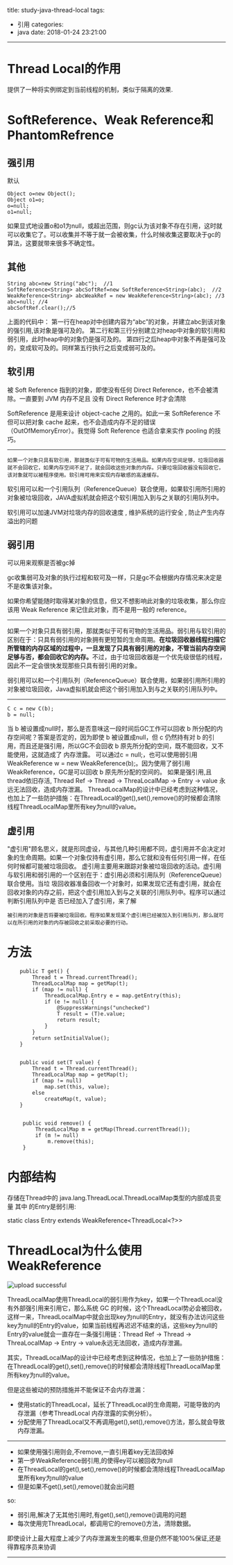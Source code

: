 title: study-java-thread-local
tags:
  - 引用
categories:
  - java
date: 2018-01-24 23:21:00
---
# Thread Local的作用

提供了一种将实例绑定到当前线程的机制，类似于隔离的效果.


# SoftReference、Weak Reference和PhantomRefrence

## 强引用
默认
```
Object o=new Object();   
Object o1=o; 
o=null; 
o1=null;   
```
如果显式地设置o和o1为null，或超出范围，则gc认为该对象不存在引用，这时就可以收集它了。可以收集并不等于就一会被收集，什么时候收集这要取决于gc的算法，这要就带来很多不确定性。

## 其他
```
String abc=new String("abc");  //1   
SoftReference<String> abcSoftRef=new SoftReference<String>(abc);  //2   
WeakReference<String> abcWeakRef = new WeakReference<String>(abc); //3   
abc=null; //4   
abcSoftRef.clear();//5

```

上面的代码中：
    第一行在heap对中创建内容为“abc”的对象，并建立abc到该对象的强引用,该对象是强可及的。
    第二行和第三行分别建立对heap中对象的软引用和弱引用，此时heap中的对象仍是强可及的。
    第四行之后heap中对象不再是强可及的，变成软可及的。同样第五行执行之后变成弱可及的。
    
## 软引用
被 Soft Reference 指到的对象，即使没有任何 Direct Reference，也不会被清除。一直要到 JVM 内存不足且 没有 Direct Reference 时才会清除

SoftReference 是用来设计 object-cache 之用的。如此一来 SoftReference 不但可以把对象 cache 起来，也不会造成内存不足的错误 （OutOfMemoryError）。我觉得 Soft Reference 也适合拿来实作 pooling 的技巧。

-----
    如果一个对象只具有软引用，那就类似于可有可物的生活用品。如果内存空间足够，垃圾回收器就不会回收它，如果内存空间不足了，就会回收这些对象的内存。只要垃圾回收器没有回收它，该对象就可以被程序使用。软引用可用来实现内存敏感的高速缓存。
    
   软引用可以和一个引用队列（ReferenceQueue）联合使用，如果软引用所引用的对象被垃圾回收，JAVA虚拟机就会把这个软引用加入到与之关联的引用队列中。
   
软引用可以加速JVM对垃圾内存的回收速度 , 维护系统的运行安全 , 防止产生内存溢出的问题

## 弱引用
可以用来观察是否被gc掉

gc收集弱可及对象的执行过程和软可及一样，只是gc不会根据内存情况来决定是不是收集该对象。

如果你希望能随时取得某对象的信息，但又不想影响此对象的垃圾收集，那么你应该用 Weak Reference 来记住此对象，而不是用一般的 reference。

-------

如果一个对象只具有弱引用，那就类似于可有可物的生活用品。弱引用与软引用的区别在于：只具有弱引用的对象拥有更短暂的生命周期。<b>在垃圾回收器线程扫描它 所管辖的内存区域的过程中，一旦发现了只具有弱引用的对象，不管当前内存空间足够与否，都会回收它的内存。</b>不过，由于垃圾回收器是一个优先级很低的线程， 因此不一定会很快发现那些只具有弱引用的对象。 
  
弱引用可以和一个引用队列（ReferenceQueue）联合使用，如果弱引用所引用的对象被垃圾回收，Java虚拟机就会把这个弱引用加入到与之关联的引用队列中。
    
    
---------
```
C c = new C(b);
b = null;
```
当 b 被设置成null时，那么是否意味这一段时间后GC工作可以回收 b 所分配的内存空间呢？答案是否定的，因为即使 b 被设置成null，但 c 仍然持有对 b 的引用，而且还是强引用，所以GC不会回收 b 原先所分配的空间，既不能回收，又不能使用，这就造成了 内存泄露。
可以通过c = null;，也可以使用弱引用WeakReference w = new WeakReference(b);。因为使用了弱引用WeakReference，GC是可以回收 b 原先所分配的空间的。
如果是强引用,且thread依旧存活, Thread Ref -> Thread -> ThreaLocalMap -> Entry -> value 永远无法回收，造成内存泄漏。
ThreadLocalMap的设计中已经考虑到这种情况，也加上了一些防护措施：在ThreadLocal的get(),set(),remove()的时候都会清除线程ThreadLocalMap里所有key为null的value。


## 虚引用
 "虚引用"顾名思义，就是形同虚设，与其他几种引用都不同，虚引用并不会决定对象的生命周期。如果一个对象仅持有虚引用，那么它就和没有任何引用一样，在任何时候都可能被垃圾回收。
    虚引用主要用来跟踪对象被垃圾回收的活动。虚引用与软引用和弱引用的一个区别在于：虚引用必须和引用队列（ReferenceQueue）联合使用。当垃 圾回收器准备回收一个对象时，如果发现它还有虚引用，就会在回收对象的内存之前，把这个虚引用加入到与之关联的引用队列中。程序可以通过判断引用队列中是 否已经加入了虚引用，来了解

    被引用的对象是否将要被垃圾回收。程序如果发现某个虚引用已经被加入到引用队列，那么就可以在所引用的对象的内存被回收之前采取必要的行动。

# 方法

```
    public T get() {
        Thread t = Thread.currentThread();
        ThreadLocalMap map = getMap(t);
        if (map != null) {
            ThreadLocalMap.Entry e = map.getEntry(this);
            if (e != null) {
                @SuppressWarnings("unchecked")
                T result = (T)e.value;
                return result;
            }
        }
        return setInitialValue();
    }
    
    
    public void set(T value) {
        Thread t = Thread.currentThread();
        ThreadLocalMap map = getMap(t);
        if (map != null)
            map.set(this, value);
        else
            createMap(t, value);
    }
    
    
     public void remove() {
         ThreadLocalMap m = getMap(Thread.currentThread());
         if (m != null)
             m.remove(this);
     }    
```


# 内部结构
存储在Thread中的 java.lang.ThreadLocal.ThreadLocalMap类型的内部成员变量
其中 的Entry是弱引用:

static class Entry extends WeakReference<ThreadLocal<?>>


# ThreadLocal为什么使用WeakReference

![upload successful](/images/pasted-44.png)

ThreadLocalMap使用ThreadLocal的弱引用作为key，如果一个ThreadLocal没有外部强引用来引用它，那么系统 GC 的时候，这个ThreadLocal势必会被回收，这样一来，ThreadLocalMap中就会出现key为null的Entry，就没有办法访问这些key为null的Entry的value，如果当前线程再迟迟不结束的话，这些key为null的Entry的value就会一直存在一条强引用链：Thread Ref -> Thread -> ThreaLocalMap -> Entry -> value永远无法回收，造成内存泄漏。

其实，ThreadLocalMap的设计中已经考虑到这种情况，也加上了一些防护措施：在ThreadLocal的get(),set(),remove()的时候都会清除线程ThreadLocalMap里所有key为null的value。

但是这些被动的预防措施并不能保证不会内存泄漏：

- 使用static的ThreadLocal，延长了ThreadLocal的生命周期，可能导致的内存泄漏（参考ThreadLocal 内存泄露的实例分析）。
- 分配使用了ThreadLocal又不再调用get(),set(),remove()方法，那么就会导致内存泄漏。

-----


- 如果使用强引用则会,不remove,一直引用着key无法回收掉
- 第一步WeakReference弱引用,的使得ey可以被回收为null
- 在ThreadLocal的get(),set(),remove()的时候都会清除线程ThreadLocalMap里所有key为null的value
- 但是如果不get(),set(),remove()就会出问题

so:

- 弱引用,解决了无其他引用时,有get(),set(),remove()调用的问题
- 每次使用完ThreadLocal，都调用它的remove()方法，清除数据。

即使设计上最大程度上减少了内存泄漏发生的概率,但是仍然不能100%保证,还是得靠程序员来协调

-----



